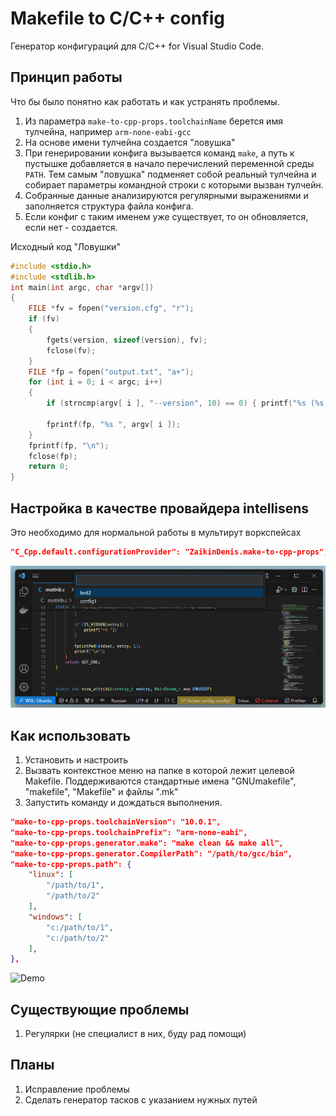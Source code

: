 # Makefile to C/C++ config

Генератор конфигураций для C/C++ for Visual Studio Code.

## Принцип работы

Что бы было понятно как работать и как устранять проблемы.

1. Из параметра `make-to-cpp-props.toolchainName` берется имя тулчейна, например `arm-none-eabi-gcc`
2. На основе имени тулчейна создается "ловушка"
3. При генерировании конфига вызывается команд `make`, а путь к пустышке добавляется в начало перечислений переменной среды `PATH`. Тем самым "ловушка" подменяет собой реальный тулчейна и собирает параметры командной строки с которыми вызван тулчейн.
4. Собранные данные анализируются регулярными выражениями и заполняется структура файла конфига.
5. Если конфиг с таким именем уже существует, то он обновляется, если нет - создается.

Исходный код "Ловушки"

```c
#include <stdio.h>
#include <stdlib.h>
int main(int argc, char *argv[])
{
    FILE *fv = fopen("version.cfg", "r");
    if (fv)
    {
        fgets(version, sizeof(version), fv);
        fclose(fv);
    }
    FILE *fp = fopen("output.txt", "a+");
    for (int i = 0; i < argc; i++)
    {
        if (strncmp(argv[ i ], "--version", 10) == 0) { printf("%s (%s) %s\n", argv[ 0 ], version, version); }

        fprintf(fp, "%s ", argv[ i ]);
    }
    fprintf(fp, "\n");
    fclose(fp);
    return 0;
}
```

## Настройка в качестве провайдера intellisens

Это необходимо для нормальной работы в мультирут воркспейсах

```json
"C_Cpp.default.configurationProvider": "ZaikinDenis.make-to-cpp-props",
```

![Alt text](assets/config-selector.png)

## Как использовать

1. Установить и настроить
1. Вызвать контекстное меню на папке в которой лежит целевой Makefile. Поддерживаются стандартные имена "GNUmakefile", "makefile", "Makefile" и файлы ".mk"
1. Запустить команду и дождаться выполнения.


```json
"make-to-cpp-props.toolchainVersion": "10.0.1",
"make-to-cpp-props.toolchainPrefix": "arm-none-eabi",
"make-to-cpp-props.generator.make": "make clean && make all",
"make-to-cpp-props.generator.CompilerPath": "/path/to/gcc/bin",
"make-to-cpp-props.path": {
    "linux": [
        "/path/to/1",
        "/path/to/2"
    ],
    "windows": [
        "c:/path/to/1",
        "c:/path/to/2"
    ],
},
```

![Demo](assets/how-to-use.gif)



## Существующие проблемы

1. Регулярки (не специалист в них, буду рад помощи)

## Планы

1. Исправление проблемы
1. Сделать генератор тасков с указанием нужных путей